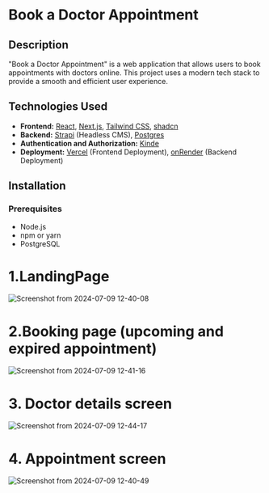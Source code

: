 # Book a Doctor Appointment

## Description
"Book a Doctor Appointment" is a web application that allows users to book appointments with doctors online. This project uses a modern tech stack to provide a smooth and efficient user experience.

## Technologies Used
- **Frontend:** [React](https://reactjs.org/), [Next.js](https://nextjs.org/), [Tailwind CSS](https://tailwindcss.com/), [shadcn](https://shadcn.dev/)
- **Backend:** [Strapi](https://strapi.io/) (Headless CMS), [Postgres](https://www.postgresql.org/)
- **Authentication and Authorization:** [Kinde](https://kinde.com/)
- **Deployment:** [Vercel](https://vercel.com/) (Frontend Deployment), [onRender](https://render.com/) (Backend Deployment)

## Installation

### Prerequisites
- Node.js
- npm or yarn
- PostgreSQL

# 1.LandingPage
![Screenshot from 2024-07-09 12-40-08](https://github.com/Lansarbac2020/doctor-appointment/assets/127045164/89def16e-be5d-489e-861c-19aed2768f08)
# 2.Booking page (upcoming and expired appointment)
![Screenshot from 2024-07-09 12-41-16](https://github.com/Lansarbac2020/doctor-appointment/assets/127045164/4bf245f5-c2b4-42a2-aff6-af216ae0e811)
# 3. Doctor details screen
![Screenshot from 2024-07-09 12-44-17](https://github.com/Lansarbac2020/doctor-appointment/assets/127045164/42ad416b-f2cf-40d0-99df-08806e16e5c3)
# 4. Appointment screen
![Screenshot from 2024-07-09 12-40-49](https://github.com/Lansarbac2020/doctor-appointment/assets/127045164/8488ecbe-37bb-4d41-baa9-2bcd7f596ab3)


